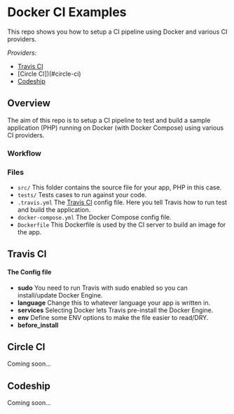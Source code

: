 # Docker CI Examples
This repo shows you how to setup a CI pipeline using Docker and various CI providers.

*Providers:*
- [Travis CI](#travis-ci)
- [Circle CI])(#circle-ci)
- [Codeship](#codeship)

## Overview

The aim of this repo is to setup a CI pipeline to test and build a sample application (PHP) running on Docker (with Docker Compose) using various CI providers.

### Workflow


### Files
- `src/` This folder contains the source file for your app, PHP in this case.
- `tests/` Tests cases to run against your code.
- `.travis.yml` The [Travis CI](https://travis-ci.org/) config file. Here you tell Travis how to run test and build the application.
- `docker-compose.yml` The Docker Compose config file.
- `Dockerfile` This Dockerfile is used by the CI server to build an image for the app.

## Travis CI

#### The Config file

- **sudo** You need to run Travis with sudo enabled so you can install/update Docker Engine.
- **language** Change this to whatever language your app is written in.
- **services** Selecting Docker lets Travis pre-install the Docker Engine.
- **env** Define some ENV options to make the file easier to read/DRY.
- **before_install**

## Circle CI

Coming soon...

## Codeship

Coming soon...
